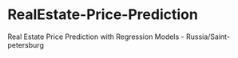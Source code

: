 # RealEstate-Price-Prediction
Real Estate Price Prediction with Regression Models - Russia/Saint-petersburg
